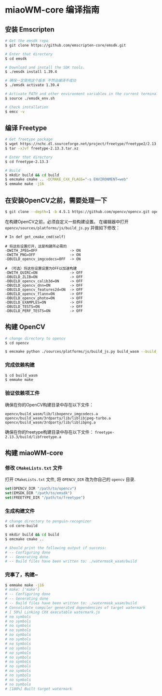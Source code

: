 
# miaoWM-core 编译指南

## 安装 Emscripten
```bash
# Get the emsdk repo
$ git clone https://github.com/emscripten-core/emsdk.git

# Enter that directory
$ cd emsdk

# Download and install the SDK tools.
$ ./emsdk install 1.39.4

# 确保一定使用这个版本 不然会编译不成功
$ ./emsdk activate 1.39.4

# Activate PATH and other environment variables in the current terminal
$ source ./emsdk_env.sh

# Check installation
$ emcc -v
```
## 编译 Freetype
```bash
# Get freetype package
$ wget https://nchc.dl.sourceforge.net/project/freetype/freetype2/2.13.3/freetype-2.13.3.tar.xz
$ tar -xJvf freetype-2.13.3.tar.xz

# Enter that directory
$ cd freetype-2.13.3

# Build
$ mkdir build && cd build
$ emcmake cmake .. -DCMAKE_CXX_FLAGS="-s ENVIRONMENT=web"
$ emmake make -j16
```

## 在安装OpenCV之前，需要处理一下

```bash
$ git clone --depth=1 -b 4.5.1 https://github.com/opencv/opencv.git opencv/sources
```

在构建OpenCV之前，必须自定义一些构建设置。
在编辑器中打开 `opencv/sources/platforms/js/build_js.py` 并做如下修改：

```plain
# In def get_cmake_cmd(self)

# 将这些设置打开，这是构建所必需的
-DWITH_JPEG=OFF               -> ON
-DWITH_PNG=OFF                -> ON
-DBUILD_opencv_imgcodecs=OFF  -> ON

# （可选）将这些设置设置为OFF以加速构建
-DWITH_QUIRC=ON               -> OFF
-DBUILD_ZLIB=ON               -> OFF
-DBUILD_opencv_calib3d=ON     -> OFF
-DBUILD_opencv_dnn=ON         -> OFF
-DBUILD_opencv_features2d=ON  -> OFF
-DBUILD_opencv_flann=ON       -> OFF
-DBUILD_opencv_photo=ON       -> OFF
-DBUILD_EXAMPLES=ON           -> OFF
-DBUILD_TESTS=ON              -> OFF
-DBUILD_PERF_TESTS=ON         -> OFF
```

## 构建 OpenCV

```bash
# change directory to opencv
$ cd opencv

$ emcmake python ./sources/platforms/js/build_js.py build_wasm --build_wasm
```

### 完成依赖构建

```bash
$ cd build_wasm
$ emmake make
```

### 验证依赖项工件

确保在你的OpenCV构建目录中存在以下文件：

`opencv/build_wasm/lib/libopencv_imgcodecs.a`  
`opencv/build_wasm/3rdparty/lib/liblibjpeg-turbo.a`  
`opencv/build_wasm/3rdparty/lib/liblibpng.a`

确保在你的freetype构建目录中存在以下文件：
`freetype-2.13.3/build/libfreetype.a`

## 构建 miaoWM-core

### 修改 `CMakeLists.txt` 文件


打开 `CMakeLists.txt` 文件, 将 `OPENCV_DIR` 改为你自己的 `opencv` 目录.

```cmake
set(OPENCV_DIR "/path/to/opencv")
set(EMSDK_DIR "/path/to/emsdk")
set(FREETYPE_DIR "/path/to/freetype")
```

### 生成构建文件

```bash
# change directory to penguin-recognizer
$ cd core-build

$ mkdir build && cd build
$ emcmake cmake ..

# Should print the following output if success:
# -- Configuring done
# -- Generating done
# -- Build files have been written to: ./watermask_wasm/build
```

### 完事了，构建~

```bash
$ emmake make -j16
# make: ['make']
# -- Configuring done
# -- Generating done
# -- Build files have been written to: ./watermask_wasm/build
# Consolidate compiler generated dependencies of target watermark
# [ 50%] Linking CXX executable watermark.js
# no symbols
# no symbols
# no symbols
# no symbols
# no symbols
# no symbols
# no symbols
# no symbols
# no symbols
# no symbols
# no symbols
# no symbols
# no symbols
# no symbols
# no symbols
# no symbols
# [100%] Built target watermark
```
